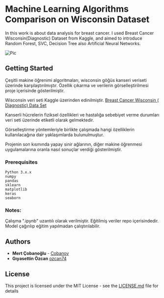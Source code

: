 # Machine Learning Algorithms Comparison on Wisconsin Dataset

In this work is about data analysis for breast cancer.
I used Breast Cancer Wisconsin(Diagnostic) Dataset from Kaggle,
and aimed to introduce Random Forest, SVC, Decision Tree also Artificial Neural Networks.

![Pic](https://i.ibb.co/z4N0pYp/indir.png)
## Getting Started

Çeşitli makine öğrenimi algoritmaları, wisconsin göğüs kanseri veriseti üzerinde karşılaştırılmıştır. Özellik çıkarma ve verilerin görselleştirilmesi proje içerisinde gösterilmiştir.

Wisconsin veri seti Kaggle üzerinden edinilmiştir.
[Breast Cancer Wisconsin ( Diagnostic) Data Set ](https://www.kaggle.com/uciml/breast-cancer-wisconsin-data)

Kanserli hücrelerin fiziksel özellikleri ve hastalığa sebebiyet verme durumları veri seti üzerinde etiketli olarak gelmektedir.

Görselleştirme yöntemleriyle birlikte çalışmada hangi özelliklerin kullanılacağına dair yaklaşımlarda bulunulmuştur.

Projenin son kısmında yapay sinir ağlarının, diğer makine öğrenmesi uygulamalarına oranla nasıl sonuçlar verdiği gösterilmiştir.

### Prerequisites

```
Python 3.x.x
numpy
pandas
sklearn
matplotlib
keras
seaborn
```

### Notes:

Çalışma ".ipynb" uzantılı olarak verilmiştir. Eğitilmiş veriler repo içerisindedir. Model çağırılıp eğitim yapılmadan çalıştırılabilir.

## Authors

* **Mert Çobanoğlu** - [Cobanov](https://github.com/cobanov)
* **Gıyasettin Özcan** [ozcan74](https://github.com/ozcan74)

## License

This project is licensed under the MIT License - see the [LICENSE.md](LICENSE.md) file for details


